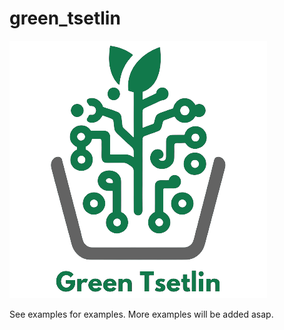 
green_tsetlin
==============
![logo](docs/image/Green%20Tsetlin%20transparent%20gray.png)


See examples for examples. More examples will be added asap.



